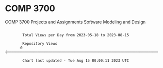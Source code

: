 # COMP 3700
COMP 3700 Projects and Assignments
Software Modeling and Design

```

        Total Views per Day from 2023-05-18 to 2023-08-15

        Repository Views
       0 ┼─────────────────────────────────────────────────────────────────────────────────────────

        Chart last updated - Tue Aug 15 00:00:11 2023 UTC
        
```
